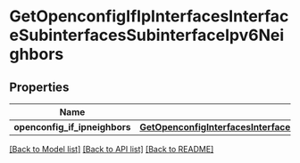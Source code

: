 # GetOpenconfigIfIpInterfacesInterfaceSubinterfacesSubinterfaceIpv6Neighbors

## Properties
Name | Type | Description | Notes
------------ | ------------- | ------------- | -------------
**openconfig_if_ipneighbors** | [**GetOpenconfigInterfacesInterfacesOpenconfiginterfacesinterfacesSubinterfacesOpenconfigifipipv6Neighbors**](GetOpenconfigInterfacesInterfacesOpenconfiginterfacesinterfacesSubinterfacesOpenconfigifipipv6Neighbors.md) |  | [optional] 

[[Back to Model list]](../README.md#documentation-for-models) [[Back to API list]](../README.md#documentation-for-api-endpoints) [[Back to README]](../README.md)


